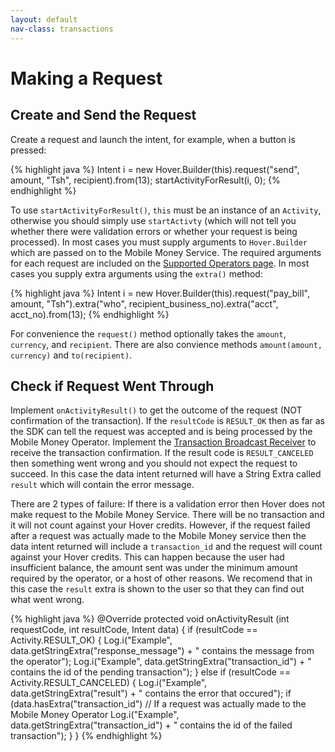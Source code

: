 ```yaml
---
layout: default
nav-class: transactions
---
```


# Making a Request

## Create and Send the Request
Create a request and launch the intent, for example, when a button is pressed: 

{% highlight java %}
Intent i = new Hover.Builder(this).request("send", amount, "Tsh", recipient).from(13);
startActivityForResult(i, 0);
{% endhighlight %}

To use `startActivityForResult()`, `this` must be an instance of an `Activity`, otherwise you should simply use `startActivty` (which will not tell you whether there were validation errors or whether your request is being processed). In most cases you must supply arguments to `Hover.Builder` which are passed on to the Mobile Money Service. The required arguments for each request are included on the [Supported Operators page](https://www.usehover.com/countries/). In most cases you supply extra arguments using the `extra()` method:

{% highlight java %}
Intent i = new Hover.Builder(this).request("pay_bill", amount, "Tsh").extra("who", recipient_business_no).extra("acct", acct_no).from(13);
{% endhighlight %}

For convenience the `request()` method optionally takes the `amount`, `currency`, and `recipient`. There are also convience methods `amount(amount, currency)` and `to(recipient)`.

## Check if Request Went Through

Implement `onActivityResult()` to get the outcome of the request (NOT confirmation of the transaction). If the `resultCode` is `RESULT_OK` then as far as the SDK can tell the request was accepted and is being processed by the Mobile Money Operator. Implement the [Transaction Broadcast Receiver](http://docs.usehover.com/new/transaction-results/) to receive the transaction confirmation. If the result code is `RESULT_CANCELED` then something went wrong and you should not expect the request to succeed. In this case the data intent returned will have a String Extra called `result` which will contain the error message. 

There are 2 types of failure: If there is a validation error then Hover does not make request to the Mobile Money Service. There will be no transaction and it will not count against your Hover credits. However, if the request failed after a request was actually made to the Mobile Money service then the data intent returned will include a `transaction_id` and the request will count against your Hover credits. This can happen because the user had insufficient balance, the amount sent was under the minimum amount required by the operator, or a host of other reasons. We recomend that in this case the `result` extra is shown to the user so that they can find out what went wrong.

{% highlight java %}
@Override
protected void onActivityResult (int requestCode, int resultCode, Intent data) {
  if (resultCode == Activity.RESULT_OK) {
    Log.i("Example", data.getStringExtra("response_message") + " contains the message from the operator");
    Log.i("Example", data.getStringExtra("transaction_id") + " contains the id of the pending transaction");
  } else if (resultCode == Activity.RESULT_CANCELED) {
    Log.i("Example", data.getStringExtra("result") + " contains the error that occured");
    if (data.hasExtra("transaction_id") // If a request was actually made to the Mobile Money Operator
      Log.i("Example", data.getStringExtra("transaction_id") + " contains the id of the failed transaction");
  }
}
{% endhighlight %}

